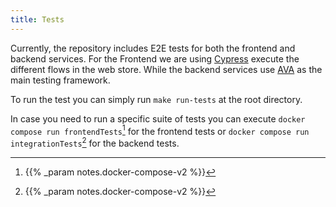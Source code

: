 ```yaml
---
title: Tests
---
```


Currently, the repository includes E2E tests for both the frontend and backend
services. For the Frontend we are using [Cypress](https://www.cypress.io/)
execute the different flows in the web store. While the backend services use
[AVA](https://avajs.dev) as the main testing framework.

To run the test you can simply run `make run-tests` at the root directory.

In case you need to run a specific suite of tests you can execute
`docker compose run frontendTests`[^1] for the frontend tests or
`docker compose run integrationTests`[^1] for the backend tests.

[^1]: {{% _param notes.docker-compose-v2 %}}
